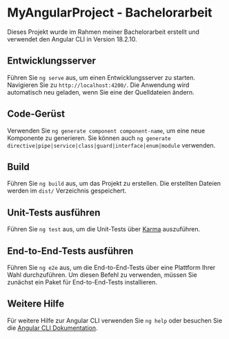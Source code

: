 # MyAngularProject - Bachelorarbeit

Dieses Projekt wurde im Rahmen meiner Bachelorarbeit erstellt und verwendet den Angular CLI in Version 18.2.10.

## Entwicklungsserver

Führen Sie `ng serve` aus, um einen Entwicklungsserver zu starten. Navigieren Sie zu `http://localhost:4200/`. Die Anwendung wird automatisch neu geladen, wenn Sie eine der Quelldateien ändern.

## Code-Gerüst

Verwenden Sie `ng generate component component-name`, um eine neue Komponente zu generieren. Sie können auch `ng generate directive|pipe|service|class|guard|interface|enum|module` verwenden.

## Build

Führen Sie `ng build` aus, um das Projekt zu erstellen. Die erstellten Dateien werden im `dist/` Verzeichnis gespeichert.

## Unit-Tests ausführen

Führen Sie `ng test` aus, um die Unit-Tests über [Karma](https://karma-runner.github.io) auszuführen.

## End-to-End-Tests ausführen

Führen Sie `ng e2e` aus, um die End-to-End-Tests über eine Plattform Ihrer Wahl durchzuführen. Um diesen Befehl zu verwenden, müssen Sie zunächst ein Paket für End-to-End-Tests installieren.

## Weitere Hilfe

Für weitere Hilfe zur Angular CLI verwenden Sie `ng help` oder besuchen Sie die [Angular CLI Dokumentation](https://angular.io/cli).
